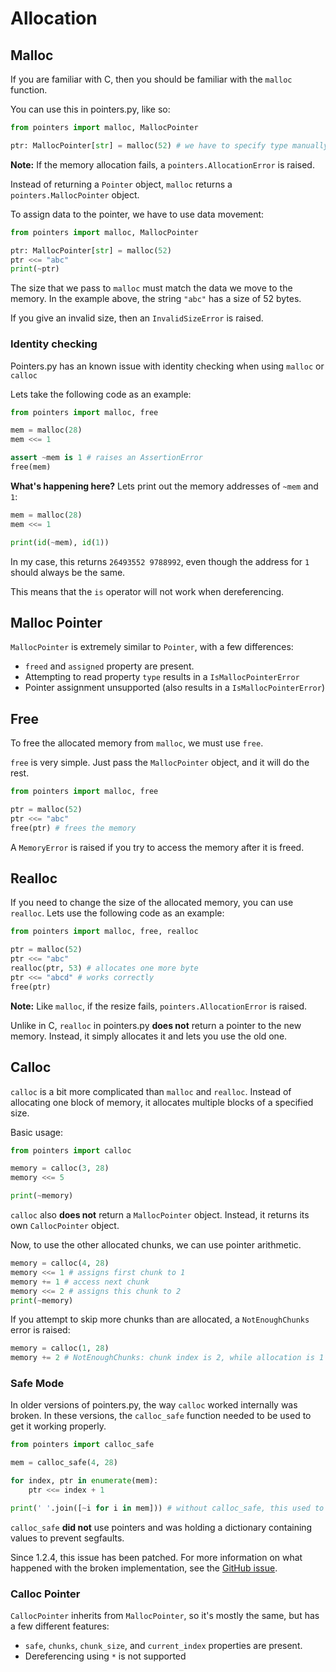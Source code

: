 # Allocation

## Malloc

If you are familiar with C, then you should be familiar with the `malloc` function.

You can use this in pointers.py, like so:

```py
from pointers import malloc, MallocPointer

ptr: MallocPointer[str] = malloc(52) # we have to specify type manually
```

**Note:** If the memory allocation fails, a `pointers.AllocationError` is raised.

Instead of returning a `Pointer` object, `malloc` returns a `pointers.MallocPointer` object.

To assign data to the pointer, we have to use data movement:

```py
from pointers import malloc, MallocPointer

ptr: MallocPointer[str] = malloc(52)
ptr <<= "abc"
print(~ptr)
```

The size that we pass to `malloc` must match the data we move to the memory. In the example above, the string `"abc"` has a size of 52 bytes.

If you give an invalid size, then an `InvalidSizeError` is raised.

### Identity checking

Pointers.py has an known issue with identity checking when using `malloc` or `calloc`

Lets take the following code as an example:

```py
from pointers import malloc, free

mem = malloc(28)
mem <<= 1

assert ~mem is 1 # raises an AssertionError
free(mem)
```

**What's happening here?** Lets print out the memory addresses of `~mem` and `1`:

```py
mem = malloc(28)
mem <<= 1

print(id(~mem), id(1))
```

In my case, this returns `26493552 9788992`, even though the address for `1` should always be the same.

This means that the `is` operator will not work when dereferencing.

## Malloc Pointer

`MallocPointer` is extremely similar to `Pointer`, with a few differences:

-   `freed` and `assigned` property are present.
-   Attempting to read property `type` results in a `IsMallocPointerError`
-   Pointer assignment unsupported (also results in a `IsMallocPointerError`)

## Free

To free the allocated memory from `malloc`, we must use `free`.

`free` is very simple. Just pass the `MallocPointer` object, and it will do the rest.

```py
from pointers import malloc, free

ptr = malloc(52)
ptr <<= "abc"
free(ptr) # frees the memory
```

A `MemoryError` is raised if you try to access the memory after it is freed.

## Realloc

If you need to change the size of the allocated memory, you can use `realloc`. Lets use the following code as an example:

```py
from pointers import malloc, free, realloc

ptr = malloc(52)
ptr <<= "abc"
realloc(ptr, 53) # allocates one more byte
ptr <<= "abcd" # works correctly
free(ptr)
```

**Note:** Like `malloc`, if the resize fails, `pointers.AllocationError` is raised.

Unlike in C, `realloc` in pointers.py **does not** return a pointer to the new memory. Instead, it simply allocates it and lets you use the old one.

## Calloc

`calloc` is a bit more complicated than `malloc` and `realloc`. Instead of allocating one block of memory, it allocates multiple blocks of a specified size.

Basic usage:

```py
from pointers import calloc

memory = calloc(3, 28)
memory <<= 5

print(~memory)
```

`calloc` also **does not** return a `MallocPointer` object. Instead, it returns its own `CallocPointer` object.

Now, to use the other allocated chunks, we can use pointer arithmetic.

```py
memory = calloc(4, 28)
memory <<= 1 # assigns first chunk to 1
memory += 1 # access next chunk
memory <<= 2 # assigns this chunk to 2
print(~memory)
```

If you attempt to skip more chunks than are allocated, a `NotEnoughChunks` error is raised:

```py
memory = calloc(1, 28)
memory += 2 # NotEnoughChunks: chunk index is 2, while allocation is 1
```

### Safe Mode

In older versions of pointers.py, the way `calloc` worked internally was broken. In these versions, the `calloc_safe` function needed to be used to get it working properly.

```py
from pointers import calloc_safe

mem = calloc_safe(4, 28)

for index, ptr in enumerate(mem):
    ptr <<= index + 1

print(' '.join([~i for i in mem])) # without calloc_safe, this used to cause a segfault
```

`calloc_safe` **did not** use pointers and was holding a dictionary containing values to prevent segfaults.

Since 1.2.4, this issue has been patched. For more information on what happened with the broken implementation, see the [GitHub issue](https://github.com/ZeroIntensity/pointers.py/issues/11).

### Calloc Pointer

`CallocPointer` inherits from `MallocPointer`, so it's mostly the same, but has a few different features:

-   `safe`, `chunks`, `chunk_size`, and `current_index` properties are present.
-   Dereferencing using `*` is not supported
